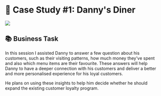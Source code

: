 # 🍜 Case Study #1: Danny's Diner
![](https://8weeksqlchallenge.com/images/case-study-designs/1.png)

## 📚 Business Task
In this session I assisted Danny to answer a few question about his customers, such as their visiting patterns, how much money they’ve spent and also which menu items are their favourite. These answers will help Danny to have a deeper connection with his customers and deliver a better and more personalised experience for his loyal customers.

He plans on using these insights to help him decide whether he should expand the existing customer loyalty program.
